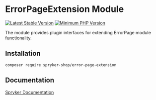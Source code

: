 # ErrorPageExtension Module
[![Latest Stable Version](https://poser.pugx.org/spryker-shop/error-page-extension/v/stable.svg)](https://packagist.org/packages/spryker-shop/error-page-extension)
[![Minimum PHP Version](https://img.shields.io/badge/php-%3E%3D%207.4-8892BF.svg)](https://php.net/)

The module provides plugin interfaces for extending ErrorPage module functionality.

## Installation

```
composer require spryker-shop/error-page-extension
```

## Documentation

[Spryker Documentation](https://academy.spryker.com/developing_with_spryker/module_guide/modules.html)

